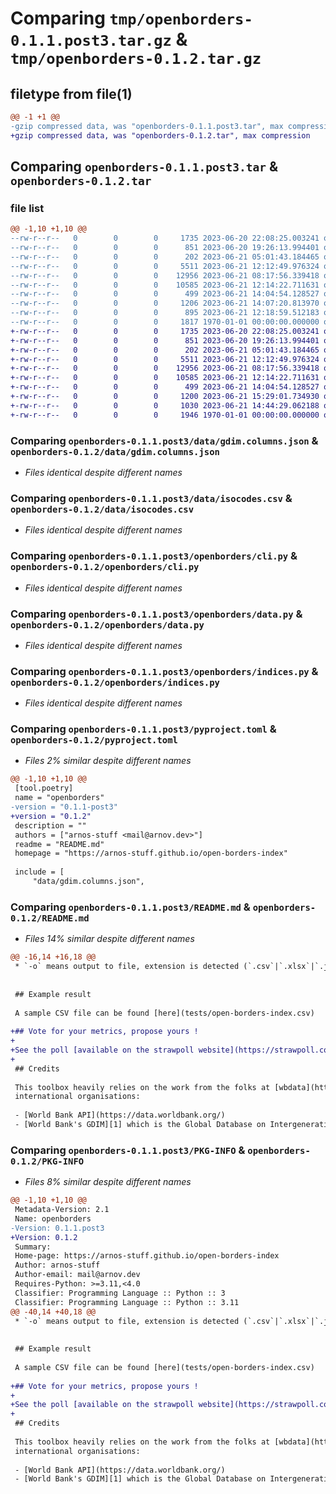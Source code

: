 # Comparing `tmp/openborders-0.1.1.post3.tar.gz` & `tmp/openborders-0.1.2.tar.gz`

## filetype from file(1)

```diff
@@ -1 +1 @@
-gzip compressed data, was "openborders-0.1.1.post3.tar", max compression
+gzip compressed data, was "openborders-0.1.2.tar", max compression
```

## Comparing `openborders-0.1.1.post3.tar` & `openborders-0.1.2.tar`

### file list

```diff
@@ -1,10 +1,10 @@
--rw-r--r--   0        0        0     1735 2023-06-20 22:08:25.003241 openborders-0.1.1.post3/data/gdim.columns.json
--rw-r--r--   0        0        0      851 2023-06-20 19:26:13.994401 openborders-0.1.1.post3/data/isocodes.csv
--rw-r--r--   0        0        0      202 2023-06-21 05:01:43.184465 openborders-0.1.1.post3/openborders/__init__.py
--rw-r--r--   0        0        0     5511 2023-06-21 12:12:49.976324 openborders-0.1.1.post3/openborders/cli.py
--rw-r--r--   0        0        0    12956 2023-06-21 08:17:56.339418 openborders-0.1.1.post3/openborders/data.py
--rw-r--r--   0        0        0    10585 2023-06-21 12:14:22.711631 openborders-0.1.1.post3/openborders/indices.py
--rw-r--r--   0        0        0      499 2023-06-21 14:04:54.128527 openborders-0.1.1.post3/openborders/utils.py
--rw-r--r--   0        0        0     1206 2023-06-21 14:07:20.813970 openborders-0.1.1.post3/pyproject.toml
--rw-r--r--   0        0        0      895 2023-06-21 12:18:59.512183 openborders-0.1.1.post3/README.md
--rw-r--r--   0        0        0     1817 1970-01-01 00:00:00.000000 openborders-0.1.1.post3/PKG-INFO
+-rw-r--r--   0        0        0     1735 2023-06-20 22:08:25.003241 openborders-0.1.2/data/gdim.columns.json
+-rw-r--r--   0        0        0      851 2023-06-20 19:26:13.994401 openborders-0.1.2/data/isocodes.csv
+-rw-r--r--   0        0        0      202 2023-06-21 05:01:43.184465 openborders-0.1.2/openborders/__init__.py
+-rw-r--r--   0        0        0     5511 2023-06-21 12:12:49.976324 openborders-0.1.2/openborders/cli.py
+-rw-r--r--   0        0        0    12956 2023-06-21 08:17:56.339418 openborders-0.1.2/openborders/data.py
+-rw-r--r--   0        0        0    10585 2023-06-21 12:14:22.711631 openborders-0.1.2/openborders/indices.py
+-rw-r--r--   0        0        0      499 2023-06-21 14:04:54.128527 openborders-0.1.2/openborders/utils.py
+-rw-r--r--   0        0        0     1200 2023-06-21 15:29:01.734930 openborders-0.1.2/pyproject.toml
+-rw-r--r--   0        0        0     1030 2023-06-21 14:44:29.062188 openborders-0.1.2/README.md
+-rw-r--r--   0        0        0     1946 1970-01-01 00:00:00.000000 openborders-0.1.2/PKG-INFO
```

### Comparing `openborders-0.1.1.post3/data/gdim.columns.json` & `openborders-0.1.2/data/gdim.columns.json`

 * *Files identical despite different names*

### Comparing `openborders-0.1.1.post3/data/isocodes.csv` & `openborders-0.1.2/data/isocodes.csv`

 * *Files identical despite different names*

### Comparing `openborders-0.1.1.post3/openborders/cli.py` & `openborders-0.1.2/openborders/cli.py`

 * *Files identical despite different names*

### Comparing `openborders-0.1.1.post3/openborders/data.py` & `openborders-0.1.2/openborders/data.py`

 * *Files identical despite different names*

### Comparing `openborders-0.1.1.post3/openborders/indices.py` & `openborders-0.1.2/openborders/indices.py`

 * *Files identical despite different names*

### Comparing `openborders-0.1.1.post3/pyproject.toml` & `openborders-0.1.2/pyproject.toml`

 * *Files 2% similar despite different names*

```diff
@@ -1,10 +1,10 @@
 [tool.poetry]
 name = "openborders"
-version = "0.1.1-post3"
+version = "0.1.2"
 description = ""
 authors = ["arnos-stuff <mail@arnov.dev>"]
 readme = "README.md"
 homepage = "https://arnos-stuff.github.io/open-borders-index"
 
 include = [
     "data/gdim.columns.json",
```

### Comparing `openborders-0.1.1.post3/README.md` & `openborders-0.1.2/README.md`

 * *Files 14% similar despite different names*

```diff
@@ -16,14 +16,18 @@
 * `-o` means output to file, extension is detected (`.csv`|`.xlsx`|`.json`)
 
 
 ## Example result
 
 A sample CSV file can be found [here](tests/open-borders-index.csv)
 
+## Vote for your metrics, propose yours !
+
+See the poll [available on the strawpoll website](https://strawpoll.com/polls/X3nk4ReRzgE)
+
 ## Credits
 
 This toolbox heavily relies on the work from the folks at [wbdata](https://github.com/OliverSherouse/wbdata) and overall APIs of
 international organisations:
 
 - [World Bank API](https://data.worldbank.org/)
 - [World Bank's GDIM][1] which is the Global Database on Intergenerational Mobility
```

### Comparing `openborders-0.1.1.post3/PKG-INFO` & `openborders-0.1.2/PKG-INFO`

 * *Files 8% similar despite different names*

```diff
@@ -1,10 +1,10 @@
 Metadata-Version: 2.1
 Name: openborders
-Version: 0.1.1.post3
+Version: 0.1.2
 Summary: 
 Home-page: https://arnos-stuff.github.io/open-borders-index
 Author: arnos-stuff
 Author-email: mail@arnov.dev
 Requires-Python: >=3.11,<4.0
 Classifier: Programming Language :: Python :: 3
 Classifier: Programming Language :: Python :: 3.11
@@ -40,14 +40,18 @@
 * `-o` means output to file, extension is detected (`.csv`|`.xlsx`|`.json`)
 
 
 ## Example result
 
 A sample CSV file can be found [here](tests/open-borders-index.csv)
 
+## Vote for your metrics, propose yours !
+
+See the poll [available on the strawpoll website](https://strawpoll.com/polls/X3nk4ReRzgE)
+
 ## Credits
 
 This toolbox heavily relies on the work from the folks at [wbdata](https://github.com/OliverSherouse/wbdata) and overall APIs of
 international organisations:
 
 - [World Bank API](https://data.worldbank.org/)
 - [World Bank's GDIM][1] which is the Global Database on Intergenerational Mobility
```

